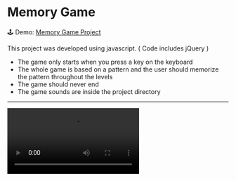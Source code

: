 # Memory Game 

🕹 Demo: <a href="https://halazbib22.github.io/challenge_JS/" target="_blank">Memory Game Project</a>

This project was developed using javascript. ( Code includes jQuery )

* The game only starts when you press a key on the keyboard
* The whole game is based on a pattern and the user should memorize the pattern throughout the levels
* The game should never end 
* The game sounds are inside the project directory

---
![Memory Game](Assets\Memory_Game.mp4)





